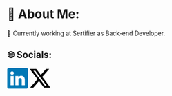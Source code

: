 # 💫 About Me:
💚 Currently working at Sertifier as Back-end Developer.


## 🌐 Socials:
[![LinkedIn](https://raw.githubusercontent.com/CLorant/readme-social-icons/main/medium/colored/linkedin.svg)](https://linkedin.com/in/emregulerdev) 
[![Twitter](https://raw.githubusercontent.com/CLorant/readme-social-icons/main/medium/colored/twitter-x.svg)](https://twitter.com/emregulerdev) 
